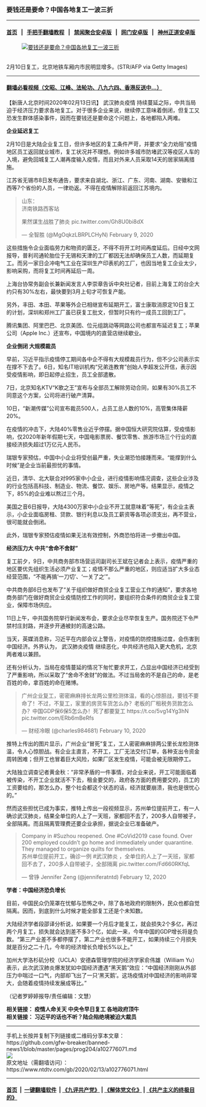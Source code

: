### 要钱还是要命？中国各地复工一波三折
------------------------

#### [首页](https://github.com/gfw-breaker/banned-news1/blob/master/README.md) &nbsp;&nbsp;|&nbsp;&nbsp; [手把手翻墙教程](https://github.com/gfw-breaker/guides/wiki) &nbsp;&nbsp;|&nbsp;&nbsp; [禁闻聚合安卓版](https://github.com/gfw-breaker/bn-android) &nbsp;&nbsp;|&nbsp;&nbsp; [网门安卓版](https://github.com/oGate2/oGate) &nbsp;&nbsp;|&nbsp;&nbsp; [神州正道安卓版](https://github.com/SzzdOgate/update) 



<div><div class="featured_image">
 <a href="https://i.ntdtv.com/assets/uploads/2020/02/GettyImages-1199770605.jpg" target="_blank">
  <figure>
   <img alt="要钱还是要命？中国各地复工一波三折" src="https://i.ntdtv.com/assets/uploads/2020/02/GettyImages-1199770605-800x450.jpg"/>
  </figure><br/>
 </a>
 <span class="caption">
  2月10日复工，北京地铁车厢内市民明显增多。(STR/AFP via Getty Images)
 </span>
</div>
</div><hr/>

#### [翻墙必看视频（文昭、江峰、法轮功、八九六四、香港反送中...）](https://github.com/gfw-breaker/banned-news1/blob/master/pages/link3.md)

<div><div class="post_content" itemprop="articleBody">
 <p>
  【新唐人北京时间2020年02月13日讯】
  <ok href="https://www.ntdtv.com/gb/442749.htm">
   武汉肺炎疫情
  </ok>
  持续蔓延之际，中共当局迫于经济压力要求各地复工。对于很多企业来说，继续停工意味着倒闭，但复工又恐发生群体感染事件，因而在要钱还是要命这个问题上，各地都陷入两难。
 </p>
 <p>
  <strong>
   企业延迟复工
  </strong>
 </p>
 <p>
  2月10日是大陆企业复工日，但许多地区的复工条件严苛，并要求“全力劝阻”疫情地区员工返回就业城市，复工状况并不理想。例如许多城市防堵武汉等疫区人车的入境，避免回城复工人潮再度输入疫情，而且对外来人员采取14天的居家隔离措施。
 </p>
 <p>
  江苏省无锡市8日发布通告，要求来自湖北、浙江、广东、河南、湖南、安徽和江西等7个省份的人员，一律劝返。不得在疫情解除前返回江苏境内。
  <br/>
 </p>
 <blockquote class="twitter-tweet">
  <p dir="ltr" lang="zh">
   山东：
   <br/>
   济南铁路西客站
  </p>
  <p>
   果然谋生战胜了肺炎
   <ok href="https://t.co/Gh8U0bi8dX">
    pic.twitter.com/Gh8U0bi8dX
   </ok>
  </p>
  <p>
   — 全智胜 (@MgOqkzLBRPLCHyN)
   <ok href="https://twitter.com/MgOqkzLBRPLCHyN/status/1226509227692150785?ref_src=twsrc%5Etfw">
    February 9, 2020
   </ok>
  </p>
 </blockquote>
 <p>
  <script async="" charset="utf-8" src="https://platform.twitter.com/widgets.js">
  </script>
 </p>
 <p>
 </p>
 <p>
  这些措施令企业面临劳力和物资的匮乏，不得不将开工时间再度延后。日经中文网报导，普利司通轮胎位于无锡和天津的工厂都因无法却确保员工人数，而延期复工。而另一家日企冲电气工业在深圳生产印表机的工厂，也因当地复工企业太少，影响采购，而将复工时间再延后一周。
 </p>
 <p>
  上海台协常务副会长兼新闻发言人李崇章告诉中央社记者，目前上海复工的台企大约只有30%左右，最快要到3月上旬才可恢复产能。
 </p>
 <p>
  另外，丰田、本田、苹果等外企已相继宣布延期开工，富士康取消原定10日复工的计划，深圳和郑州工厂虽已获复工批文，但暂时只有约一成员工回到工厂。
 </p>
 <p>
  腾讯集团、阿里巴巴、北京美团、位元组跳动等网路公司也都宣布延迟复工；苹果公司（Apple Inc.）还宣布，中国境内的直营店继续歇业。
 </p>
 <p>
  <strong>
   企业倒闭 大规模裁员
  </strong>
 </p>
 <p>
  早前，习近平指示疫情停工期间各中企不得有大规模裁员行为，但不少公司表示实在撑不下去了。6日，知名IT培训机构“兄弟连教育”创始人李超发公开信，表示因受疫情影响，即日起停止招生，员工全部遣散。
 </p>
 <p>
  7日，北京知名KTV“K歌之王”宣布与全部员工解除劳动合同，如果有30%员工不同意这个方案，公司将进行破产清算。
 </p>
 <p>
  10日，“新潮传媒”公司宣布裁员500人，占员工总人数的10%，高管集体降薪20%。
 </p>
 <p>
  在疫情的冲击下，大陆40%零售业近乎停摆。据中国恒大研究院估算，受疫情影响，仅2020年新年假期七天，中国电影票房、餐饮零售、旅游市场三个行业的直接经济损失超过1万亿元人民币。
 </p>
 <p>
  瑞银专家预估，中国中小企业将受创最严重，失业潮恐怕接踵而来。“能撑到什么时候”是企业当前最担忧的事情。
 </p>
 <p>
  近日，清华、北大联合对995家中小企业，进行疫情影响情况调查，这些企业涉及的行业包括高科技、制造业、物流、餐饮、娱乐、房地产等。结果显示，疫情之下，85%的企业难以熬过三个月。
 </p>
 <p>
  美国之音6日报导，大陆4300万家中小企业不开工就意味着“等死”，有企业主表示，小企业面临房租、贷款、银行利息以及员工薪资等各项必须支出，再不营业，很可能就会倒闭。
 </p>
 <p>
  此外，瑞银专家预估疫情如果无法有效控制，外商恐怕将进一步撤出中国。
 </p>
 <p>
  <strong>
   经济压力大 中共“舍命不舍财”
  </strong>
 </p>
 <p>
  复工前夕，9日，中共商务部市场营运司副司长王斌在记者会上表示，疫情严重的地区要优先组织生活必须产业复工；疫情不那么严重的地区，则应适当扩大多业态经营范围，“不能再搞‘一刀切’、‘一关了之’”。
 </p>
 <p>
  中共商务部6日也发布了“关于组织做好商贸企业复工营业工作的通知”，要求各地商务部门在做好商贸企业疫情防控工作的同时，要组织符合条件的商贸企业复工营业，保障市场供应。
 </p>
 <p>
  11日上午，中共国务院举行新闻发布会，要求企业尽早恢复生产。国务院还下令严禁村庄封路，并逐步开通被封的高速公路。
 </p>
 <p>
  当天，英媒消息称，习近平在内部会议上警告，对疫情的防控措施过度，会伤害到中国经济。外界认为，
  <ok href="https://www.ntdtv.com/gb/442749.htm">
   武汉肺炎疫情
  </ok>
  继续恶化，中共经济也陷入更大危机，北京两者难以兼顾。
 </p>
 <p>
  还有分析认为，当局在疫情蔓延的情况下匆忙要求开工，凸显出中国经济已经受到了严重影响，所以采取了“舍命不舍财”的做法。不过当局舍的不是自己的命，是老百姓的命，拿百姓的命在赌博。
 </p>
 <blockquote class="twitter-tweet">
  <p dir="ltr" lang="zh">
   广州企业复工，密密麻麻排长龙两公里检测体温，看的心惊胆战，要钱不要命了！不过，不复工，家里的房货车货怎么办？老板的厂租税务货款怎么办？中国GDP保6保5怎么办！死了都要复工
   <ok href="https://t.co/5vg14Yg3hN">
    https://t.co/5vg14Yg3hN
   </ok>
   <ok href="https://t.co/ERb6mBeRfs">
    pic.twitter.com/ERb6mBeRfs
   </ok>
  </p>
  <p>
   — 财经冷眼 (@charles984681)
   <ok href="https://twitter.com/charles984681/status/1226662755416989696?ref_src=twsrc%5Etfw">
    February 10, 2020
   </ok>
  </p>
 </blockquote>
 <p>
  <script async="" charset="utf-8" src="https://platform.twitter.com/widgets.js">
  </script>
 </p>
 <p>
 </p>
 <p>
  推特上传出的图片显示，广州企业“冒死”复工，工人密密麻麻排两公里长龙检测体温，令人心惊胆战。有企业主直言，不开工，工厂无法交付订单，各种支出令资金周转困难；但开工也冒着巨大风险，如果厂区发生疫情，可能会被无限期停工。
 </p>
 <p>
  大陆独立调查记者黄金秋：“非常矛盾的一件事情，对企业来说，开工可能面临着被传染，不开工企业就活不下去，租金要交的，政府各方面的费用要交的，员工的工资要给的，那怎么办，整个社会都这个状态的话，经济就要崩溃，我也是很忧心的。”
 </p>
 <p>
  然而这些担忧已成为事实，推特上传出一段视频显示，苏︍州单位提前开工，有一人确诊武汉肺炎，结果全单位的人上了一天班，家都回不去了，200多人自带被子，全部隔离。而且隔离管理费还要企业承担，据说企业已准备破产。
 </p>
 <blockquote class="twitter-tweet">
  <p dir="ltr" lang="zh">
   Company in
   <ok href="https://twitter.com/hashtag/Suzhou?src=hash&amp;ref_src=twsrc%5Etfw">
    #Suzhou
   </ok>
   reopened. One
   <ok href="https://twitter.com/hashtag/CoVid2019?src=hash&amp;ref_src=twsrc%5Etfw">
    #CoVid2019
   </ok>
   case found. Over 200 employed couldn’t go home and immediately under quarantine. They managed to organize quilts for themselves.
   <br/>
   苏︍州单位提前开工，确诊一例
   <ok href="https://twitter.com/hashtag/%E6%AD%A6%E6%B1%89%E8%82%BA%E7%82%8E?src=hash&amp;ref_src=twsrc%5Etfw">
    #武汉肺炎
   </ok>
   ，全单位的人上了一天班，家都回不去了，200多人自带被子，全部隔离
   <ok href="https://t.co/Fd660RKfqL">
    pic.twitter.com/Fd660RKfqL
   </ok>
  </p>
  <p>
   — 曾铮 Jennifer Zeng (@jenniferatntd)
   <ok href="https://twitter.com/jenniferatntd/status/1227637324965646336?ref_src=twsrc%5Etfw">
    February 12, 2020
   </ok>
  </p>
 </blockquote>
 <p>
  <script async="" charset="utf-8" src="https://platform.twitter.com/widgets.js">
  </script>
 </p>
 <p>
 </p>
 <p>
  <strong>
   学者：中国经济恐负增长
  </strong>
 </p>
 <p>
  目前，中国民众仍笼罩在忧郁与恐怖之中，除了各地政府的限制外，民众也都自觉隔离。因而，到底到什么时候才能全部复工还是个未知数。
 </p>
 <p>
  大陆经济学者段邵译分析说，如果要一个月后才能复工，就会损失2个多亿，再过两个月复工，损失就会达到差不多3个亿，如此一来，今年中国的GDP增长将是负数。“第三产业差不多都停摆了，第二产业也很多不能开工，如果持续三个月损失就是百分之二十几，今年的经济增长负增长5%以上。”
 </p>
 <p>
  加州大学洛杉矶分校（UCLA）安德森管理学院的经济学家俞伟雄（William Yu）表示，此次武汉肺炎爆发犹如中国经济遭遇“黑天鹅”效应：“中国经济刚刚从外部压力中喘过一口气，内部却飞出了一只‘黑天鹅’。这场疫情对中国经济的影响非常大，会随着疫情持续发展成等比。”
 </p>
 <p>
  （记者罗婷婷报导/责任编辑：文慧）
 </p>
 <p>
  <strong>
   相关链接：
   <ok href="https://ntdtv.com/gb/2020/02/12/a102775095.html">
    疫情人命关天 中央令早日复工 各地政府顶牛
   </ok>
   <br/>
   相关链接：
   <ok href="https://ntdtv.com/gb/2020/02/11/a102774570.html">
    习近平的话也不听？陆企陷绝境被迫大裁员
   </ok>
  </strong>
 </p>
 <div class="single_ad">
 </div>
</div>
</div>
<hr/>
手机上长按并复制下列链接或二维码分享本文章：<br/>
https://github.com/gfw-breaker/banned-news1/blob/master/pages/prog204/a102776071.md <br/>
<a href='https://github.com/gfw-breaker/banned-news1/blob/master/pages/prog204/a102776071.md'><img src='https://github.com/gfw-breaker/banned-news1/blob/master/pages/prog204/a102776071.md.png'/></a> <br/>
原文地址（需翻墙访问）：https://www.ntdtv.com/gb/2020/02/13/a102776071.html


------------------------
#### [首页](https://github.com/gfw-breaker/banned-news1/blob/master/README.md) &nbsp;|&nbsp; [一键翻墙软件](https://github.com/gfw-breaker/nogfw/blob/master/README.md) &nbsp;| [《九评共产党》](https://github.com/gfw-breaker/9ping.md/blob/master/README.md#九评之一评共产党是什么) | [《解体党文化》](https://github.com/gfw-breaker/jtdwh.md/blob/master/README.md) | [《共产主义的终极目的》](https://github.com/gfw-breaker/gczydzjmd.md/blob/master/README.md)


<img src='http://gfw-breaker.win/banned-news/pages/prog204/a102776071.md' width='0px' height='0px'/>